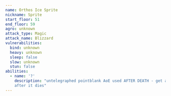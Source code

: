 ```yaml
---
name: Orthos Ice Sprite
nickname: Sprite
start_floor: 51
end_floor: 59
agro: unknown
attack_type: Magic
attack_name: Blizzard
vulnerabilities:
  bind: unknown
  heavy: unknown
  sleep: false
  slow: unknown
  stun: false
abilities:
  - name: '?'
    description: "untelegraphed pointblank AoE used AFTER DEATH - get away
    after it dies"
---
```

